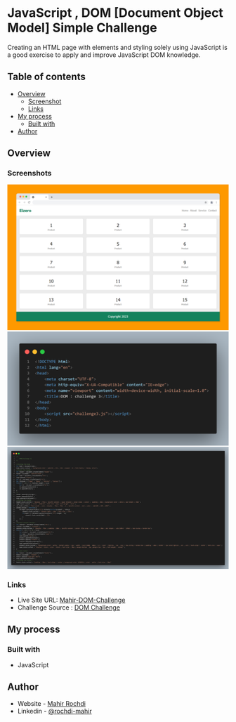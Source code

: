 # JavaScript , DOM [Document Object Model] Simple Challenge
Creating an HTML page with elements and styling solely using JavaScript is a good exercise to apply and improve JavaScript DOM knowledge.

## Table of contents

- [Overview](#overview)
  - [Screenshot](#screenshots)
  - [Links](#links)
- [My process](#my-process)
  - [Built with](#built-with)
- [Author](#author)

## Overview

### Screenshots

![](screenshots/challenge.png)
![](screenshots/code.png)
![](screenshots/codeJs.png)

### Links

- Live Site URL: [Mahir-DOM-Challenge](https://mahirrochdi.github.io/ElzeroDashboard/)
- Challenge Source : [DOM Challenge](https://www.youtube.com/watch?v=mGhGjzIKEqk&list=PLDoPjvoNmBAx3kiplQR_oeDqLDBUDYwVv&index=102)
## My process

### Built with

- JavaScript

## Author

- Website - [Mahir Rochdi](https://github.com/MAHIRROCHDI)
- Linkedin - [@rochdi-mahir](www.linkedin.com/in/rochdi-mahir)
